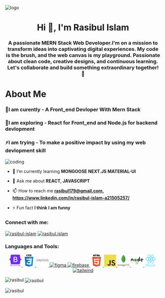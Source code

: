 ![logo](https://i.ibb.co/zGzVyVv/rasibul-2.png)
<h1 align="center">Hi 👋, I'm Rasibul Islam</h1>
<h3 align="center">A passionate MERN Stack Web Developer.I'm on a mission to transform ideas into captivating digital experiences. My code is the brush, and the web canvas is my playground. Passionate about clean code, creative designs, and continuous learning. Let's collaborate and build something extraordinary together! 🚀</h3>

<h1>About Me</h1>
<h3 align="left">🚀I am curently - A Front_end Devloper With Mern Stack</h3>

<h3 align="left">🌱I am exploring - React for Front_end and Node.js for backend devlopment</h3>
<h3 align="left">⚡I am trying - To make a positive impact by using my web devlopment skill</h3>


<img align="center" alt="coding" width="400" src="https://user-images.githubusercontent.com/55389276/140866485-8fb1c876-9a8f-4d6a-98dc-08c4981eaf70.gif"/>



- 🌱 I’m currently learning **MONGOOSE NEXT.JS MATERIAL-UI**

- 💬 Ask me about **REACT, JAVASCRIPT**

- 📫 How to reach me **rasibul179@gmail.com, https://www.linkedin.com/in/rasibul-islam-a21505257/**

- ⚡ Fun fact **I think I am funny**

<h3 align="left">Connect with me:</h3>
<p align="left">
<a href="https://linkedin.com/in/rasibul-islam" target="blank"><img align="center" src="https://raw.githubusercontent.com/rahuldkjain/github-profile-readme-generator/master/src/images/icons/Social/linked-in-alt.svg" alt="rasibul-islam" height="30" width="40" /></a>
<a href="https://fb.com/rasibul.islam" target="blank"><img align="center" src="https://raw.githubusercontent.com/rahuldkjain/github-profile-readme-generator/master/src/images/icons/Social/facebook.svg" alt="rasibul.islam" height="30" width="40" /></a>
</p>

<h3 align="left">Languages and Tools:</h3>
<p align="center"> <a href="https://getbootstrap.com" target="_blank" rel="noreferrer"> <img src="https://raw.githubusercontent.com/devicons/devicon/master/icons/bootstrap/bootstrap-plain-wordmark.svg" alt="bootstrap" width="40" height="40"/> </a> <a href="https://www.w3schools.com/css/" target="_blank" rel="noreferrer"> <img src="https://raw.githubusercontent.com/devicons/devicon/master/icons/css3/css3-original-wordmark.svg" alt="css3" width="40" height="40"/> </a> <a href="https://expressjs.com" target="_blank" rel="noreferrer"> <img src="https://raw.githubusercontent.com/devicons/devicon/master/icons/express/express-original-wordmark.svg" alt="express" width="40" height="40"/> </a> <a href="https://www.figma.com/" target="_blank" rel="noreferrer"> <img src="https://www.vectorlogo.zone/logos/figma/figma-icon.svg" alt="figma" width="40" height="40"/> </a> <a href="https://firebase.google.com/" target="_blank" rel="noreferrer"> <img src="https://www.vectorlogo.zone/logos/firebase/firebase-icon.svg" alt="firebase" width="40" height="40"/> </a> <a href="https://www.w3.org/html/" target="_blank" rel="noreferrer"> <img src="https://raw.githubusercontent.com/devicons/devicon/master/icons/html5/html5-original-wordmark.svg" alt="html5" width="40" height="40"/> </a> <a href="https://developer.mozilla.org/en-US/docs/Web/JavaScript" target="_blank" rel="noreferrer"> <img src="https://raw.githubusercontent.com/devicons/devicon/master/icons/javascript/javascript-original.svg" alt="javascript" width="40" height="40"/> </a> <a href="https://www.mongodb.com/" target="_blank" rel="noreferrer"> <img src="https://raw.githubusercontent.com/devicons/devicon/master/icons/mongodb/mongodb-original-wordmark.svg" alt="mongodb" width="40" height="40"/> </a> <a href="https://nodejs.org" target="_blank" rel="noreferrer"> <img src="https://raw.githubusercontent.com/devicons/devicon/master/icons/nodejs/nodejs-original-wordmark.svg" alt="nodejs" width="40" height="40"/> </a> <a href="https://reactjs.org/" target="_blank" rel="noreferrer"> <img src="https://raw.githubusercontent.com/devicons/devicon/master/icons/react/react-original-wordmark.svg" alt="react" width="40" height="40"/> </a> <a href="https://tailwindcss.com/" target="_blank" rel="noreferrer"> <img src="https://www.vectorlogo.zone/logos/tailwindcss/tailwindcss-icon.svg" alt="tailwind" width="40" height="40"/> </a> </p>

<p><img align="left" src="https://github-readme-stats.vercel.app/api/top-langs?username=Rasibul&show_icons=true&locale=en&layout=compact" alt="rasibul" /></p>

<p>&nbsp;<img align="center" src="https://github-readme-stats.vercel.app/api?username=Rasibul&show_icons=true&locale=en" alt="rasibul" /></p>

<p><img align="center" src="https://github-readme-streak-stats.herokuapp.com/?user=Rasibul&" alt="rasibul" /></p>


